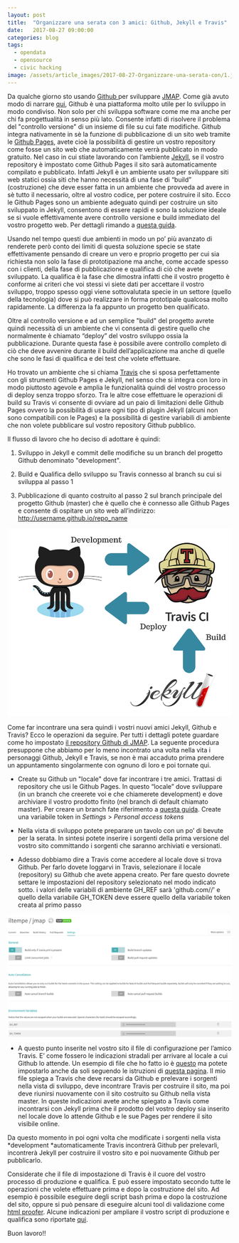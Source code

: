 ```yaml
---
layout: post
title:  "Organizzare una serata con 3 amici: Github, Jekyll e Travis"
date:   2017-08-27 09:00:00
categories: blog
tags:
  - opendata
  - opensource
  - civic hacking
image: /assets/article_images/2017-08-27-Organizzare-una-serata-con/1.jpg
---
```

Da qualche giorno sto usando [Github ](https://github.com/)per sviluppare [JMAP](http://iltempe.github.io/jmap). Come già avuto modo di narrare [qui](http://iltempe.github.io/blog/2016/05/05/primi-passi-con-github.html), Github è una piattaforma molto utile per lo sviluppo in modo condiviso. Non solo per chi sviluppa software come me ma anche per chi fa progettualità in senso più lato. Consente infatti di risolvere il problema del "controllo versione" di un insieme di file su cui fate modifiche. Github integra nativamente in sè la funzione di pubblicazione di un sito web tramite le [Github Pages](https://pages.github.com/), avete cioè la possibilità di gestire un vostro repository come fosse un sito web che automaticamente verrà pubblicato in modo gratuito. Nel caso in cui stiate lavorando con l’ambiente [Jekyll](https://jekyllrb.com/), se il vostro repository è impostato come Github Pages il sito sarà automaticamente compilato e pubblicato. Infatti Jekyll è un ambiente usato per sviluppare siti web statici ossia siti che hanno necessità di una fase di “build” (costruzione) che deve esser fatta in un ambiente che provveda ad avere in sè tutto il necessario, oltre al vostro codice, per potere costruire il sito. Ecco le Github Pages sono un ambiente adeguato quindi per costruire un sito sviluppato in Jekyll, consentono di essere rapidi e sono la soluzione ideale se si vuole effettivamente avere controllo versione e build immediato del vostro progetto web. Per dettagli rimando a [questa guida](https://help.github.com/articles/using-jekyll-as-a-static-site-generator-with-github-pages/).

Usando nel tempo questi due ambienti in modo un po’ più avanzato di renderete però conto dei limiti di questa soluzione specie se state effettivamente pensando di creare un vero e proprio progetto per cui sia richiesta non solo la fase di prototipazione ma anche, come accade spesso con i clienti, della fase di pubblicazione e qualifica di ciò che avete sviluppato. La qualifica è la fase che dimostra infatti che il vostro progetto è conforme ai criteri che voi stessi vi siete dati per accettare il vostro sviluppo, troppo spesso oggi viene sottovalutata specie in un settore (quello della tecnologia) dove si può realizzare in forma prototipale qualcosa molto rapidamente. La differenza la fa appunto un progetto ben qualificato.

Oltre al controllo versione e ad un semplice "build" del progetto avrete quindi necessità di un ambiente che vi consenta di gestire quello che normalmente è chiamato “deploy” del vostro sviluppo ossia la pubblicazione. Durante questa fase è possibile avere controllo completo di ciò che deve avvenire durante il build dell’applicazione ma anche di quelle che sono le fasi di qualifica e dei test che volete effettuare.

Ho trovato un ambiente che si chiama [Travis](https://travis-ci.org/) che si sposa perfettamente con gli strumenti Github Pages e Jekyll, nel senso che si integra con loro in modo piuttosto agevole e amplia le funzionalità quindi del vostro processo di deploy senza troppo sforzo. Tra le altre cose effettuare le operazioni di build su Travis vi consente di ovviare ad un paio di limitazioni delle Github Pages ovvero la possibilità di usare ogni tipo di plugin Jekyll (alcuni non sono compatibili con le Pages) e la possibilità di gestire variabili di ambiente che non volete pubblicare sul vostro repository Github pubblico.

Il flusso di lavoro che ho deciso di adottare è quindi:

1. Sviluppo in Jekyll e commit delle modifiche su un branch del progetto Github denominato "development".

2. Build e Qualifica dello sviluppo su Travis connesso al branch su cui si sviluppa al passo 1

3. Pubblicazione di quanto costruito al passo 2 sul branch principale del progetto Github (master) che è quello che è connesso alle Github Pages e consente di ospitare un sito web all’indirizzo: http://username.github.io/repo_name

![processo di produzione](/assets/article_images/2017-08-27-Organizzare-una-serata-con/2.jpg)

Come far incontrare una sera  quindi i vostri nuovi amici Jekyll, Github e Travis? Ecco le operazioni da seguire. Per tutti i dettagli potete guardare come ho impostato [il repository Github di JMAP](https://github.com/iltempe/jmap).  La seguente procedura presuppone che abbiamo per lo meno incontrato una volta nella vita i personaggi Github, Jekyll e Travis, se non è mai accaduto prima prendere un appuntamento singolarmente con ognuno di loro e poi tornate qui.

* Create su Github un "locale" dove far incontrare i tre amici. Trattasi di repository che usi le Github Pages. In questo “locale” dove sviluppare (in un branch che creerete voi e che chiamerete development) e dove archiviare il vostro prodotto finito (nel branch di default chiamato master). Per creare un branch fate riferimento a [questa guida](https://help.github.com/articles/creating-and-deleting-branches-within-your-repository/). Create una variabile token in *Settings* > *Personal access tokens*

* Nella vista di sviluppo potete preparare un tavolo con un po’ di bevute per la serata. In sintesi potete inserire i sorgenti della prima versione del vostro sito committando i sorgenti che saranno archiviati e versionati.

* Adesso dobbiamo dire a Travis come accedere al locale dove si trova Github. Per farlo dovete loggarvi in Travis, selezionare il locale (repository) su Github che avete appena creato. Per fare questo dovrete settare le impostazioni del repository selezionato nel modo indicato sotto. i valori delle variabili di ambiente GH_REF sarà 'github.com/<username>/<repository>' e quello della variabile GH_TOKEN deve essere quello della variabile token creata al primo passo

![travis settings](/assets/article_images/2017-08-27-Organizzare-una-serata-con/3.png)

* A questo punto inserite nel vostro sito il file di configurazione per l’amico Travis. E’ come fossero le indicazioni stradali per arrivare al locale a cui Github lo attende. Un esempio di file che ho fatto io è [questo](https://github.com/iltempe/jmap/blob/development/.travis.yml) ma potete impostarlo anche da soli seguendo le istruzioni di [questa pagina](https://docs.travis-ci.com/user/customizing-the-build). Il mio file spiega a Travis che deve recarsi da Github e prelevare i sorgenti nella vista di sviluppo, deve incontrare Travis per costruire il sito, ma poi deve riunirsi nuovamente con il sito costruito su Github nella vista master. In queste indicazioni avete anche spiegato a Travis come incontrarsi con Jekyll prima che il prodotto del vostro deploy sia inserito nel locale dove lo attende Github e le sue Pages per rendere il sito visibile online.

<script src="https://gist.github.com/iltempe/9656da6d124871bb498294804a7af9d2.js"></script>

Da questo momento in poi ogni volta che modificate i sorgenti nella vista *development *automaticamente Travis incontrerà Github per prelevarli, incontrerà Jekyll per costruire il vostro sito e poi nuovamente Github per pubblicarlo.

Considerate che il file di impostazione di Travis è il cuore del vostro processo di produzione e qualifica. E può essere impostato secondo tutte le operazioni che volete effettuare prima e dopo la costruzione del sito. Ad esempio è possibile eseguire degli script bash prima e dopo la costruzione del sito, oppure si può pensare di eseguire alcuni tool di validazione come [html proofer](https://github.com/gjtorikian/html-proofer). Alcune indicazioni per ampliare il vostro script di produzione e qualifica sono riportate [qui](http://jekyllrb.com/docs/continuous-integration/travis-ci/).

Buon lavoro!!

